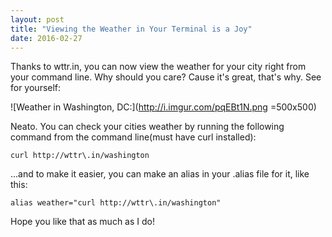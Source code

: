 ```yaml
---
layout: post
title: "Viewing the Weather in Your Terminal is a Joy"
date: 2016-02-27
---
```


Thanks to wttr.in, you can now view the weather for your city right from your
command line. Why should you care? Cause it's great, that's why. See for
yourself:

![Weather in Washington, DC:](http://i.imgur.com/pqEBt1N.png =500x500)

Neato. You can check your cities weather by running the following command
from the command line(must have curl installed):

    curl http://wttr\.in/washington

...and to make it easier, you can make an alias in your .alias file for it, like
this:

`alias weather="curl http://wttr\.in/washington"`

Hope you like that as much as I do!
